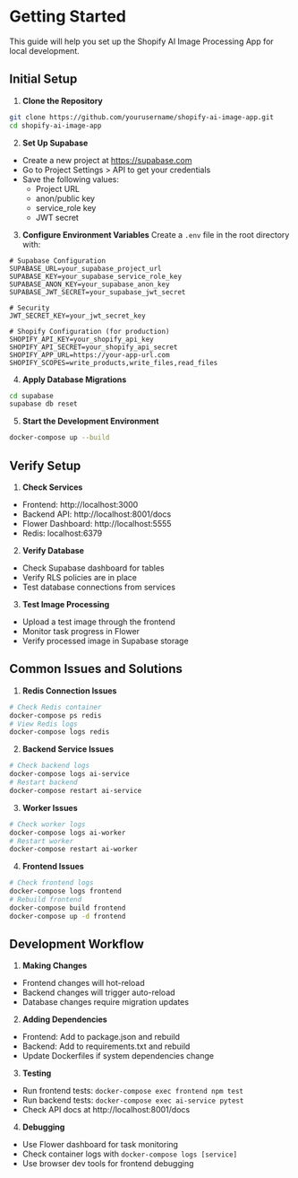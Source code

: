 # Getting Started

This guide will help you set up the Shopify AI Image Processing App for local development.

## Initial Setup

1. **Clone the Repository**
```bash
git clone https://github.com/yourusername/shopify-ai-image-app.git
cd shopify-ai-image-app
```

2. **Set Up Supabase**
- Create a new project at https://supabase.com
- Go to Project Settings > API to get your credentials
- Save the following values:
  - Project URL
  - anon/public key
  - service_role key
  - JWT secret

3. **Configure Environment Variables**
Create a `.env` file in the root directory with:
```env
# Supabase Configuration
SUPABASE_URL=your_supabase_project_url
SUPABASE_KEY=your_supabase_service_role_key
SUPABASE_ANON_KEY=your_supabase_anon_key
SUPABASE_JWT_SECRET=your_supabase_jwt_secret

# Security
JWT_SECRET_KEY=your_jwt_secret_key

# Shopify Configuration (for production)
SHOPIFY_API_KEY=your_shopify_api_key
SHOPIFY_API_SECRET=your_shopify_api_secret
SHOPIFY_APP_URL=https://your-app-url.com
SHOPIFY_SCOPES=write_products,write_files,read_files
```

4. **Apply Database Migrations**
```bash
cd supabase
supabase db reset
```

5. **Start the Development Environment**
```bash
docker-compose up --build
```

## Verify Setup

1. **Check Services**
- Frontend: http://localhost:3000
- Backend API: http://localhost:8001/docs
- Flower Dashboard: http://localhost:5555
- Redis: localhost:6379

2. **Verify Database**
- Check Supabase dashboard for tables
- Verify RLS policies are in place
- Test database connections from services

3. **Test Image Processing**
- Upload a test image through the frontend
- Monitor task progress in Flower
- Verify processed image in Supabase storage

## Common Issues and Solutions

1. **Redis Connection Issues**
```bash
# Check Redis container
docker-compose ps redis
# View Redis logs
docker-compose logs redis
```

2. **Backend Service Issues**
```bash
# Check backend logs
docker-compose logs ai-service
# Restart backend
docker-compose restart ai-service
```

3. **Worker Issues**
```bash
# Check worker logs
docker-compose logs ai-worker
# Restart worker
docker-compose restart ai-worker
```

4. **Frontend Issues**
```bash
# Check frontend logs
docker-compose logs frontend
# Rebuild frontend
docker-compose build frontend
docker-compose up -d frontend
```

## Development Workflow

1. **Making Changes**
- Frontend changes will hot-reload
- Backend changes will trigger auto-reload
- Database changes require migration updates

2. **Adding Dependencies**
- Frontend: Add to package.json and rebuild
- Backend: Add to requirements.txt and rebuild
- Update Dockerfiles if system dependencies change

3. **Testing**
- Run frontend tests: `docker-compose exec frontend npm test`
- Run backend tests: `docker-compose exec ai-service pytest`
- Check API docs at http://localhost:8001/docs

4. **Debugging**
- Use Flower dashboard for task monitoring
- Check container logs with `docker-compose logs [service]`
- Use browser dev tools for frontend debugging 